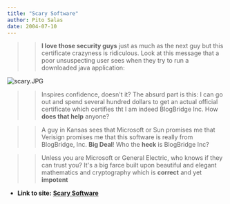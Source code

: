 ```yaml
---
title: "Scary Software"
author: Pito Salas
date: 2004-07-10
---
```



>>

>> **I love those security guys** just as much as the next guy but this
certificate crazyness is ridiculous. Look at this message that a poor
unsuspecting user sees when they try to run a downloaded java application:

>>

>>
![scary.JPG](https://i0.wp.com/s3.media.squarespace.com/production/1075723/12829350/weblogs/archives/scary.JPG?resize=432%2C284)

>>

>> Inspires confidence, doesn't it? The absurd part is this: I can go out and
spend several hundred dollars to get an actual official certificate which
certifies tht I am indeed BlogBridge Inc. How **does that help** anyone?

>>

>> A guy in Kansas sees that Microsoft or Sun promises me that Verisign
promises me that this software is really from BlogBridge, Inc. **Big Deal**!
Who the **heck** is BlogBridge Inc?

>>

>> Unless you are Microsoft or General Electric, who knows if they can trust
you? It's a big farce built upon beautiful and elegant mathematics and
cryptography which is **correct** and yet **impotent**


* **Link to site:** **[Scary Software](None)**
